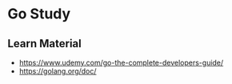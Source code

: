 Go Study
===

Learn Material
--- 

- https://www.udemy.com/go-the-complete-developers-guide/
- https://golang.org/doc/ 
